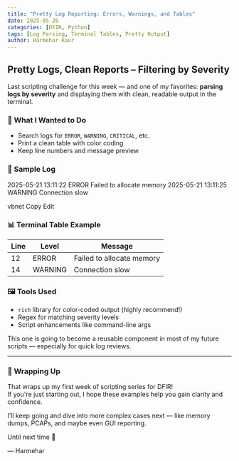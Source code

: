 ```yaml
---
title: "Pretty Log Reporting: Errors, Warnings, and Tables"
date: 2025-05-26
categories: [DFIR, Python]
tags: [Log Parsing, Terminal Tables, Pretty Output]
author: Harmehar Kaur
---
```


## Pretty Logs, Clean Reports – Filtering by Severity

Last scripting challenge for this week — and one of my favorites: **parsing logs by severity** and displaying them with clean, readable output in the terminal.

### 🎯 What I Wanted to Do
- Search logs for `ERROR`, `WARNING`, `CRITICAL`, etc.
- Print a clean table with color coding
- Keep line numbers and message preview

### 🧪 Sample Log
2025-05-21 13:11:22 ERROR Failed to allocate memory
2025-05-21 13:11:25 WARNING Connection slow

vbnet
Copy
Edit

### 📊 Terminal Table Example
| Line | Level   | Message                   |
| ---- | ------- | ------------------------- |
| 12   | ERROR   | Failed to allocate memory |
| 14   | WARNING | Connection slow           |

### 🖼️ Tools Used
- `rich` library for color-coded output (highly recommend!)
- Regex for matching severity levels
- Script enhancements like command-line args

This one is going to become a reusable component in most of my future scripts — especially for quick log reviews.

---

### 🏁 Wrapping Up

That wraps up my first week of scripting series for DFIR!  
If you're just starting out, I hope these examples help you gain clarity and confidence.

I’ll keep going and dive into more complex cases next — like memory dumps, PCAPs, and maybe even GUI reporting.

Until next time 👋

— Harmehar
